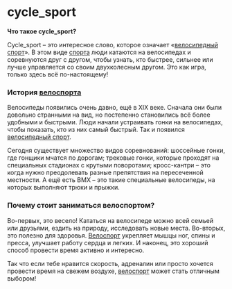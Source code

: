 # cycle_sport

**Что такое cycle_sport?**

Cycle_sport – это интересное слово, которое означает «[велосипедный спорт](./cycle_sport.md)». В этом виде [спорта](./sport.md) люди катаются на велосипедах и соревнуются друг с другом, чтобы узнать, кто быстрее, сильнее или лучше управляется со своим двухколесным другом. Это как игра, только здесь всё по-настоящему!

### История [велоспорта](./cycling.md)

Велосипеды появились очень давно, ещё в XIX веке. Сначала они были довольно странными на вид, но постепенно становились всё более удобными и быстрыми. Люди начали устраивать гонки на велосипедах, чтобы показать, кто из них самый быстрый. Так и появился [велосипедный спорт](./cycle_sport.md).

Сегодня существует множество видов соревнований: шоссейные гонки, где гонщики мчатся по дорогам; трековые гонки, которые проходят на специальных стадионах с крутыми поворотами; кросс-кантри – это когда нужно преодолевать разные препятствия на пересеченной местности. А ещё есть BMX – это такие специальные велосипеды, на которых выполняют трюки и прыжки.

### Почему стоит заниматься велоспортом?

Во-первых, это весело! Кататься на велосипеде можно всей семьей или друзьями, ездить на природу, исследовать новые места. Во-вторых, это полезно для здоровья. [Велоспорт](./cycling.md) укрепляет мышцы ног, спины и пресса, улучшает работу сердца и легких. И наконец, это хороший способ провести время активно и интересно.

Так что если тебе нравится скорость, адреналин или просто хочется провести время на свежем воздухе, [велоспорт](./cycling.md) может стать отличным выбором!